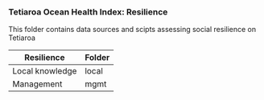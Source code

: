### Tetiaroa Ocean Health Index: Resilience

This folder contains data sources and scipts assessing social resilience on Tetiaroa 


| Resilience                   | Folder |
| ----------------------- | ------ |
| Local knowledge | local     |
| Management | mgmt |
